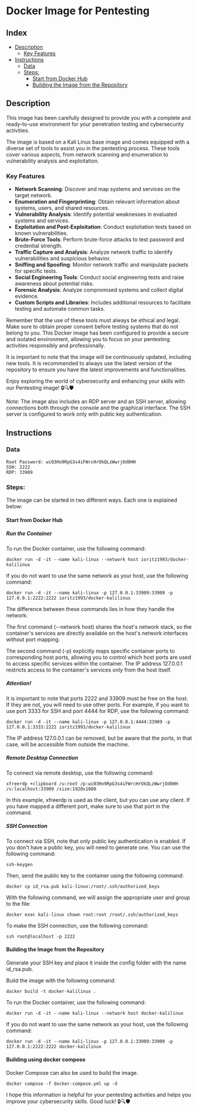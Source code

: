 # Docker Image for Pentesting

<!-- index-start -->
## Index

- [Description](#description)
  - [Key Features](#key-features)
- [Instructions](#instructions)
  - [Data](#data)
  - [Steps:](#steps)
    - [Start from Docker Hub](#start-from-docker-hub)
    - [Building the Image from the Repository](#building-the-image-from-the-repository)
<!-- index-end -->

## Description
This image has been carefully designed to provide you with a complete and ready-to-use environment for your penetration testing and cybersecurity activities.

The image is based on a Kali Linux base image and comes equipped with a diverse set of tools to assist you in the pentesting process. These tools cover various aspects, from network scanning and enumeration to vulnerability analysis and exploitation.

### Key Features
- **Network Scanning**: Discover and map systems and services on the target network.
- **Enumeration and Fingerprinting**: Obtain relevant information about systems, users, and shared resources.
- **Vulnerability Analysis**: Identify potential weaknesses in evaluated systems and services.
- **Exploitation and Post-Exploitation**: Conduct exploitation tests based on known vulnerabilities.
- **Brute-Force Tools**: Perform brute-force attacks to test password and credential strength.
- **Traffic Capture and Analysis**: Analyze network traffic to identify vulnerabilities and suspicious behavior.
- **Sniffing and Spoofing**: Monitor network traffic and manipulate packets for specific tests.
- **Social Engineering Tools**: Conduct social engineering tests and raise awareness about potential risks.
- **Forensic Analysis**: Analyze compromised systems and collect digital evidence.
- **Custom Scripts and Libraries**: Includes additional resources to facilitate testing and automate common tasks.

Remember that the use of these tools must always be ethical and legal. Make sure to obtain proper consent before testing systems that do not belong to you. This Docker image has been configured to provide a secure and isolated environment, allowing you to focus on your pentesting activities responsibly and professionally.

It is important to note that the image will be continuously updated, including new tools. It is recommended to always use the latest version of the repository to ensure you have the latest improvements and functionalities.

Enjoy exploring the world of cybersecurity and enhancing your skills with our Pentesting image! 🔒🔍🛡️

Note: The image also includes an RDP server and an SSH server, allowing connections both through the console and the graphical interface. The SSH server is configured to work only with public key authentication.

## Instructions

### Data
    Root Password: wi03Ho9RpG3s4iFWrcHrOkQLzWwrjOd0HH
    SSH: 2222
    RDP: 33909

### Steps:
The image can be started in two different ways. Each one is explained below:

#### Start from Docker Hub
##### Run the Container
To run the Docker container, use the following command:

    docker run -d -it --name kali-linux --network host ioritz1993/docker-kalilinux

If you do not want to use the same network as your host, use the following command:

    docker run -d -it --name kali-linux -p 127.0.0.1:33909:33909 -p 127.0.0.1:2222:2222 ioritz1993/docker-kalilinux

The difference between these commands lies in how they handle the network:

The first command (--network host) shares the host's network stack, so the container's services are directly available on the host's network interfaces without port mapping.

The second command (-p) explicitly maps specific container ports to corresponding host ports, allowing you to control which host ports are used to access specific services within the container. The IP address 127.0.0.1 restricts access to the container's services only from the host itself.

##### Attention!
It is important to note that ports 2222 and 33909 must be free on the host. If they are not, you will need to use other ports. For example, if you want to use port 3333 for SSH and port 4444 for RDP, use the following command:

    docker run -d -it --name kali-linux -p 127.0.0.1:4444:33909 -p 127.0.0.1:3333:2222 ioritz1993/docker-kalilinux

The IP address 127.0.0.1 can be removed, but be aware that the ports, in that case, will be accessible from outside the machine.

##### Remote Desktop Connection
To connect via remote desktop, use the following command:

    xfreerdp +clipboard /u:root /p:wi03Ho9RpG3s4iFWrcHrOkQLzWwrjOd0HH /v:localhost:33909 /size:1920x1080

In this example, xfreerdp is used as the client, but you can use any client. If you have mapped a different port, make sure to use that port in the command.

##### SSH Connection
To connect via SSH, note that only public key authentication is enabled. If you don't have a public key, you will need to generate one. You can use the following command:

    ssh-keygen

Then, send the public key to the container using the following command:

    docker cp id_rsa.pub kali-linux:/root/.ssh/authorized_keys

With the following command, we will assign the appropriate user and group to the file:

    docker exec kali-linux chown root:root /root/.ssh/authorized_keys

To make the SSH connection, use the following command:

    ssh root@localhost -p 2222

#### Building the Image from the Repository
Generate your SSH key and place it inside the config folder with the name id_rsa.pub.

Build the image with the following command:

    docker build -t docker-kalilinux .

To run the Docker container, use the following command:

    docker run -d -it --name kali-linux --network host docker-kalilinux

If you do not want to use the same network as your host, use the following command:

    docker run -d -it --name kali-linux -p 127.0.0.1:33909:33909 -p 127.0.0.1:2222:2222 docker-kalilinux

#### Building using docker compose
Docker Compose can also be used to build the image.

    docker compose -f docker-compose.yml up -d



I hope this information is helpful for your pentesting activities and helps you improve your cybersecurity skills. Good luck! 🔒🔍🛡️
